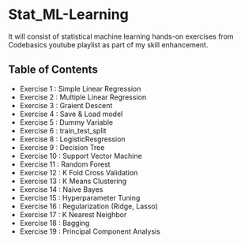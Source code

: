 # Stat_ML-Learning
It will consist of statistical machine learning hands-on exercises from Codebasics youtube playlist as part of my skill enhancement.

## Table of Contents
- Exercise 1  : Simple Linear Regression
- Exercise 2  : Multiple Linear Regression
- Exercise 3  : Graient Descent
- Exercise 4  : Save & Load model
- Exercise 5  : Dummy Variable
- Exercise 6  : train_test_split
- Exercise 8  : LogisticResgression
- Exercise 9  : Decision Tree
- Exercise 10 : Support Vector Machine
- Exercise 11 : Random Forest
- Exercise 12 : K Fold Cross Validation
- Exercise 13 : K Means Clustering
- Exercise 14 : Naive Bayes
- Exercise 15 : Hyperparameter Tuning
- Exercise 16 : Regularization (Ridge, Lasso)
- Exercise 17 : K Nearest Neighbor 
- Exercise 18 : Bagging
- Exercise 19 : Principal Component Analysis





